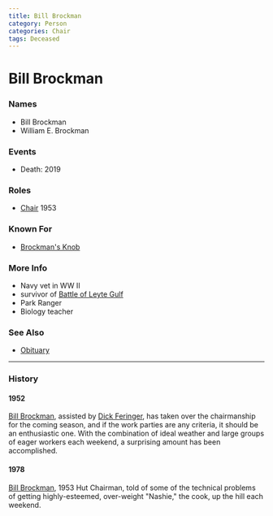 ```yaml
---
title: Bill Brockman
category: Person
categories: Chair
tags: Deceased
---
```

# Bill Brockman
### Names
- Bill Brockman
- William E. Brockman

### Events
- Death: 2019

### Roles
- [Chair](Chair) 1953

### Known For
- [Brockman's Knob](Brockman's-Knob)

### More Info
- Navy vet in WW II
- survivor of [Battle of Leyte Gulf][blg]
- Park Ranger
- Biology teacher

### See Also
- [Obituary][obit]

---
### History
#### 1952

[Bill Brockman](Bill-Brockman), assisted by [Dick Feringer](Dick-Feringer), has taken over the chairmanship for the coming season, and if the work parties are any criteria, it should be an enthusiastic one. With the combination of ideal weather and large groups of eager workers each weekend, a surprising amount has been accomplished.

#### 1978

[Bill Brockman](Bill-Brockman), 1953 Hut Chairman, told of some of the technical problems of getting highly-esteemed, over-weight "Nashie," the cook, up the hill each weekend.


[blg]: https://en.wikipedia.org/wiki/Battle_of_Leyte_Gulf
[obit]: https://www.legacy.com/obituaries/seattletimes/obituary.aspx?n=william-e-brockman&pid=192988486